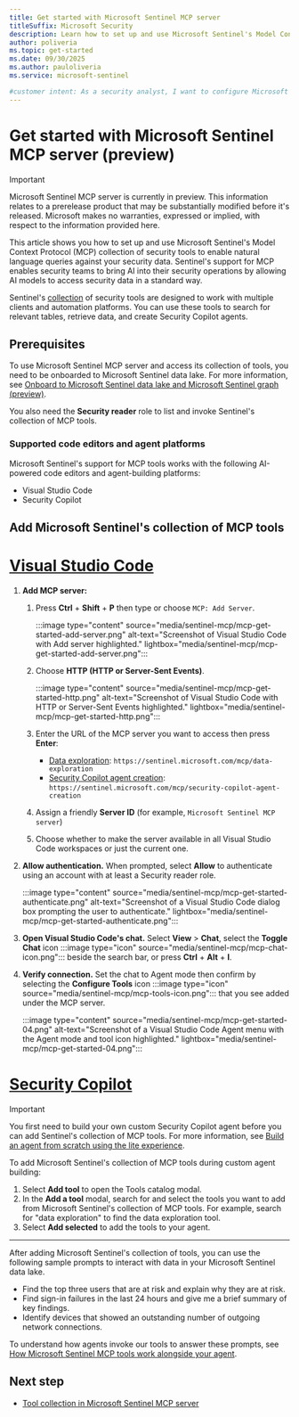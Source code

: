 ```yaml
---
title: Get started with Microsoft Sentinel MCP server
titleSuffix: Microsoft Security  
description: Learn how to set up and use Microsoft Sentinel's Model Context Protocol (MCP) collection of security tools to enable natural language queries and AI-powered security investigations 
author: poliveria
ms.topic: get-started
ms.date: 09/30/2025
ms.author: pauloliveria
ms.service: microsoft-sentinel

#customer intent: As a security analyst, I want to configure Microsoft Sentinel MCP server so that I can use natural language to query security data and accelerate investigations.
---
```


# Get started with Microsoft Sentinel MCP server (preview)

> [!IMPORTANT]
> Microsoft Sentinel MCP server is currently in preview.
> This information relates to a prerelease product that may be substantially modified before it's released. Microsoft makes no warranties, expressed or implied, with respect to the information provided here.

This article shows you how to set up and use Microsoft Sentinel's Model Context Protocol (MCP) collection of security tools to enable natural language queries against your security data. Sentinel's support for MCP enables security teams to bring AI into their security operations by allowing AI models to access security data in a standard way. 

Sentinel's [collection](sentinel-mcp-tools-overview.md) of security tools are designed to work with multiple clients and automation platforms. You can use these tools to search for relevant tables, retrieve data, and create Security Copilot agents.

## Prerequisites

To use Microsoft Sentinel MCP server and access its collection of tools, you need to be onboarded to Microsoft Sentinel data lake. For more information, see [Onboard to Microsoft Sentinel data lake and Microsoft Sentinel graph (preview)](sentinel-lake-onboarding.md).

You also need the **Security reader** role to list and invoke Sentinel's collection of MCP tools.

### Supported code editors and agent platforms

Microsoft Sentinel's support for MCP tools works with the following AI-powered code editors and agent-building platforms:
- Visual Studio Code 
- Security Copilot

## Add Microsoft Sentinel's collection of MCP tools

# [Visual Studio Code](#tab/visual-studio)

1.	**Add MCP server:**
    1. Press **Ctrl** + **Shift** + **P** then type or choose `MCP: Add Server`.

        :::image type="content" source="media/sentinel-mcp/mcp-get-started-add-server.png" alt-text="Screenshot of Visual Studio Code with Add server highlighted." lightbox="media/sentinel-mcp/mcp-get-started-add-server.png":::

    1. Choose **HTTP (HTTP or Server-Sent Events)**.

        :::image type="content" source="media/sentinel-mcp/mcp-get-started-http.png" alt-text="Screenshot of Visual Studio Code with HTTP or Server-Sent Events highlighted." lightbox="media/sentinel-mcp/mcp-get-started-http.png":::

    1. Enter the URL of the MCP server you want to access then press **Enter**:
        - [Data exploration](sentinel-mcp-data-exploration-tool.md): `https://sentinel.microsoft.com/mcp/data-exploration` 
        - [Security Copilot agent creation](sentinel-mcp-agent-creation-tool.md): `https://sentinel.microsoft.com/mcp/security-copilot-agent-creation`
    
    1. Assign a friendly **Server ID** (for example, `Microsoft Sentinel MCP server`)
    1. Choose whether to make the server available in all Visual Studio Code workspaces or just the current one.
 
2.	**Allow authentication.** When prompted, select **Allow** to authenticate using an account with at least a Security reader role.

    :::image type="content" source="media/sentinel-mcp/mcp-get-started-authenticate.png" alt-text="Screenshot of a Visual Studio Code dialog box prompting the user to authenticate." lightbox="media/sentinel-mcp/mcp-get-started-authenticate.png"::: 

3. **Open Visual Studio Code's chat.** Select **View** > **Chat**, select the **Toggle Chat** icon :::image type="icon" source="media/sentinel-mcp/mcp-chat-icon.png"::: beside the search bar, or press **Ctrl** + **Alt** + **I**.
    
4. **Verify connection.** Set the chat to Agent mode then confirm by selecting the **Configure Tools** icon :::image type="icon" source="media/sentinel-mcp/mcp-tools-icon.png"::: that you see added under the MCP server.

    :::image type="content" source="media/sentinel-mcp/mcp-get-started-04.png" alt-text="Screenshot of a Visual Studio Code Agent menu with the Agent mode and tool icon highlighted." lightbox="media/sentinel-mcp/mcp-get-started-04.png":::

# [Security Copilot](#tab/security-copilot)

>[!IMPORTANT]
>You first need to build your own custom Security Copilot agent before you can add Sentinel's collection of MCP tools. For more information, see [Build an agent from scratch using the lite experience](/copilot/security/developer/create-agent-dev#steps-to-create-your-custom-agent).

To add Microsoft Sentinel's collection of MCP tools during custom agent building:

1. Select **Add tool** to open the Tools catalog modal.
2.	In the **Add a tool** modal, search for and select the tools you want to add from Microsoft Sentinel's collection of MCP tools. For example, search for "data exploration" to find the data exploration tool.
4.	Select **Add selected** to add the tools to your agent.


---

After adding Microsoft Sentinel's collection of tools, you can use the following sample prompts to interact with data in your Microsoft Sentinel data lake. 

- Find the top three users that are at risk and explain why they are at risk.
- Find sign-in failures in the last 24 hours and give me a brief summary of key findings.
- Identify devices that showed an outstanding number of outgoing network connections.

To understand how agents invoke our tools to answer these prompts, see [How Microsoft Sentinel MCP tools work alongside your agent](sentinel-mcp-data-exploration-tool.md#how-microsoft-sentinel-mcp-tools-work-alongside-your-agent).

## Next step
- [Tool collection in Microsoft Sentinel MCP server](sentinel-mcp-tools-overview.md)
